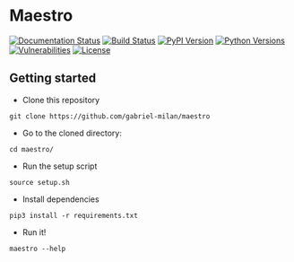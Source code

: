 # Maestro

[![Documentation Status](https://readthedocs.org/projects/maestro-lps/badge/?version=latest)](https://maestro-lps.readthedocs.io/en/latest/?badge=latest)
[![Build Status](https://travis-ci.org/gabriel-milan/maestro.png?branch=master)](https://travis-ci.org/gabriel-milan/maestro)
[![PyPI Version](https://img.shields.io/pypi/v/lps-maestro)](https://pypi.org/project/lps-maestro/)
[![Python Versions](https://img.shields.io/pypi/pyversions/lps-maestro)](https://github.com/gabriel-milan/maestro)
[![Vulnerabilities](https://img.shields.io/snyk/vulnerabilities/github/gabriel-milan/maestro)](https://github.com/gabriel-milan/maestro)
[![License](https://img.shields.io/github/license/gabriel-milan/maestro)](https://github.com/gabriel-milan/maestro)

## Getting started

* Clone this repository
```
git clone https://github.com/gabriel-milan/maestro
```

* Go to the cloned directory:
```
cd maestro/
```

* Run the setup script
```
source setup.sh
```

* Install dependencies
```
pip3 install -r requirements.txt
```

* Run it!
```
maestro --help
```
